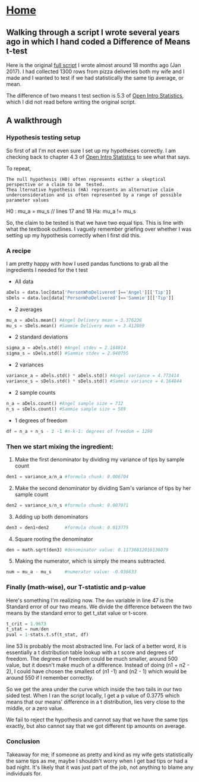 # <a href="https://angelddaz.github.io/bridgetomasters/"> Home </a>
## Walking through a script I wrote several years ago in which I hand coded a Difference of Means t-test

Here is the original [full script](https://github.com/angelddaz/learning_python/blob/master/t_tests/angel_sam_t_test.py) I wrote almost around 18 months ago (Jan 2017). I had collected 1300 rows from pizza deliveries both my wife and I made and I wanted to test if we had statistically the same tip average, or mean.

The difference of two means t test section is 5.3 of [Open Intro Statistics](https://github.com/angelddaz/bridgetomasters/blob/master/openintrostatistics.md), which I did not read before writing the original script.


## A walkthrough

### Hypothesis testing setup
So first of all I'm not even sure I set up my hypotheses correctly. I am checking back to chapter 4.3 of [Open Intro Statistics](https://github.com/angelddaz/bridgetomasters/blob/master/openintrostatistics.md) to see what that says. 

To repeat, 
``` Null and alternative hypotheses
The null hypothesis (H0) often represents either a skeptical perspective or a claim to be  tested.   
Thea lternative hypothesis (HA) represents an alternative claim underconsideration and is often represented by a range of possible parameter values
```

H0 : mu_a = mu_s // lines 17 and 18
Ha: mu_a != mu_s 

So, the claim to be tested is that we have two equal tips. This is line with what the textbook outlines. I vaguely remember griefing over whether I was setting up my hypothesis correctly when I first did this.

### A recipe
I am pretty happy with how I used pandas functions to grab all the ingredients I needed for the t test

* All data  

```python
aDels = data.loc[data['PersonWhoDelivered']=='Angel'][['Tip']]
sDels = data.loc[data['PersonWhoDelivered']=='Sammie'][['Tip']]
``` 

* 2 averages 
```python
mu_a = aDels.mean() #Angel Delivery mean = 3.376236
mu_s = sDels.mean() #Sammie Delivery mean = 3.412869
```

* 2 standard deviations
```python
sigma_a = aDels.std() #Angel stdev = 2.184814
sigma_s = sDels.std() #Sammie stdev = 2.040795

```
* 2 variances
```python
variance_a = aDels.std() * aDels.std() #Angel variance = 4.773414
variance_s = sDels.std() * sDels.std() #Sammie variance = 4.164844
```

* 2 sample counts 
```python
n_a = aDels.count() #Angel sample size = 712
n_s = sDels.count() #Sammie sample size = 589
```

* 1 degrees of freedom
```python
df = n_a + n_s - 2 -1 #n-k-1: degrees of freedom = 1298
```

### Then we start mixing the ingredient:

1. Make the first denominator by dividing my variance of tips by sample count 
```python
den1 = variance_a/n_a #formula chunk: 0.006704
```

2. Make the second denominator by dividing Sam's variance of tips by her sample count
```python
den2 = variance_s/n_s #formula chunk: 0.007071
```

3. Adding up both denominators
```python
den3 = den1+den2      #formula chunk: 0.013775
```
4. Square rooting the denominator
```python
den = math.sqrt(den3) #denominator value: 0.11736812016136079
```


5. Making the numerator, which is simply the means subtracted. 
```python
num = mu_a - mu_s     #numerator value: -0.036633
```

### Finally (math-wise), our T-statistic and p-value

Here's something I'm realizing now. The ```den``` variable in line 47 is the Standard error of our two means. We divide the difference between the two means by the standard error to get t_stat value or t-score.

```python
t_crit = 1.9673
t_stat = num/den
pval = 1-stats.t.sf(t_stat, df)
```
line 53 is probably the most abstracted line. For lack of a better word, it is essentially a t distribution table lookup with a t score and degrees of freedom. The degrees of freedom could be much smaller, around 500 value, but it doesn't make much of a difference. Instead of doing (n1 + n2 - 2), I could have chosen the smallest of (n1 -1) and (n2 - 1) which would be around 550 if I remember correctly.

So we get the area under the curve which inside the two tails in our two sided test. When I ran the script locally, I get a p value of 0.3775 which means that our means' difference in a t distribution, lies very close to the middle, or a zero value.

We fail to reject the hypothesis and cannot say that we have the same tips exactly, but also cannot say that we got different tip amounts on average.

### Conclusion
Takeaway for me; if someone as pretty and kind as my wife gets statistically the same tips as me, maybe I shouldn't worry when I get bad tips or had a bad night. It's likely that it was just part of the job, not anything to blame any individuals for.
